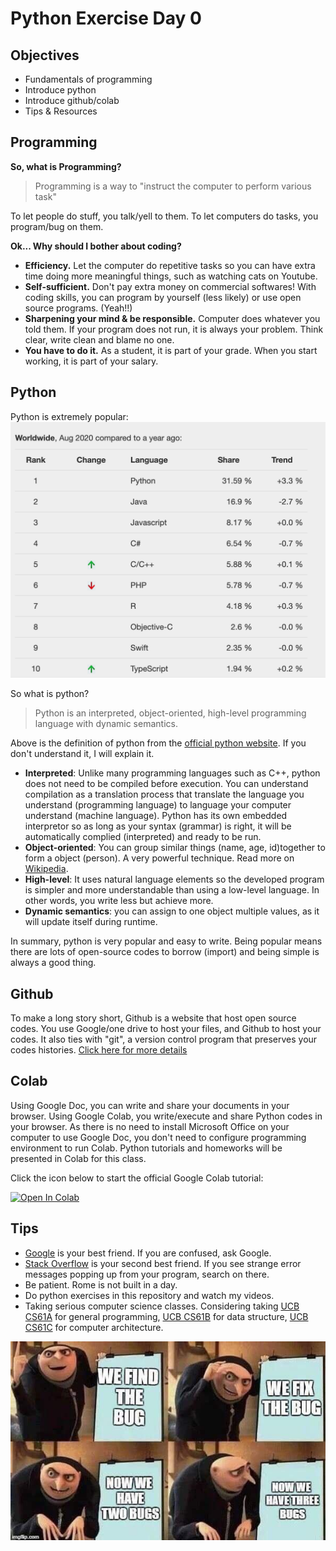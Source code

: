 # Python Exercise Day 0

## Objectives
* Fundamentals of programming 
* Introduce python
* Introduce github/colab
* Tips & Resources

## Programming 
**So, what is Programming?**
> Programming is a way to "instruct the computer to perform various task"

To let people do stuff, you talk/yell to them. To let computers do tasks, you program/bug on them. 

**Ok... Why should I bother about coding?**

* **Efficiency.** Let the computer do repetitive tasks so you can have extra time doing more meaningful things, such as watching cats on Youtube. 
* **Self-sufficient.** Don't pay extra money on commercial softwares! With coding skills, you can program by yourself (less likely) or use open source programs. (Yeah!!)
* **Sharpening your mind & be responsible.** Computer does whatever you told them. If your program does not run, it is always your problem. Think clear, write clean and blame no one. 
* **You have to do it.**  As a student, it is part of your grade. When you start working, it is part of your salary. 

## Python 
Python is extremely popular: 
![Python is popular](figures/python_popular.png "Python's popularity")

So what is python?
> Python is an interpreted, object-oriented, high-level programming language with dynamic semantics. 

Above is the definition of python from the [official python website](https://www.python.org/doc/essays/blurb/). If you don't understand it, I will explain it. 

* **Interpreted**: Unlike many programming languages such as C++, python does not need to be compiled before execution. You can understand compilation as a translation process that translate the language you understand (programming language) to language your computer understand (machine language). Python has its own embedded interpretor so as long as your syntax (grammar) is right, it will be automatically complied (interpreted) and ready to be run. 
* **Object-oriented**: You can group similar things (name, age, id)together to form a object (person). A very powerful technique. Read more on [Wikipedia](https://en.wikipedia.org/wiki/Object-oriented_programming). 
* **High-level**: It uses natural language elements so the developed program is simpler and more understandable than using a low-level language. In other words, you write less but achieve more. 
* **Dynamic semantics**: you can assign to one object multiple values, as it will update itself during runtime. 

In summary, python is very popular and easy to write. Being popular means there are lots of open-source codes to borrow (import) and being simple is always a good thing. 

## Github
To make a long story short, Github is a website that host open source codes. You use Google/one drive to host your files, and Github to host your codes. It also ties with "git", a version control program that preserves your codes histories.
[Click here for more details](https://www.howtogeek.com/180167/htg-explains-what-is-github-and-what-do-geeks-use-it-for/)


## Colab 
Using Google Doc, you can write and share your documents in your browser. Using Google Colab, you write/execute and share Python codes in your browser. As there is no need to install Microsoft Office on your computer to use Google Doc, you don't need to configure programming environment to run Colab. Python tutorials and homeworks will be presented in Colab for this class. 

Click the icon below to start the official Google Colab tutorial:

[![Open In Colab](https://colab.research.google.com/assets/colab-badge.svg)](https://colab.research.google.com/notebooks/intro.ipynb)

## Tips
* [Google](https://www.google.com/) is your best friend. If you are confused, ask Google. 
* [Stack Overflow](https://stackoverflow.com/) is your second best friend. If you see strange error messages popping up from your program, search on there. 
* Be patient. Rome is not built in a day. 
* Do python exercises in this repository and watch my videos. 
* Taking serious computer science classes. Considering taking [UCB CS61A](https://cs61a.org/) for general programming, [UCB CS61B](https://inst.eecs.berkeley.edu/~cs61b/sp20/) for data structure, [UCB CS61C](https://cs61c.org/su20/) for computer architecture. 

![Bugs](figures/meme.jpg "Bugs")
